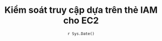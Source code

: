 ---
title : "Kiểm soát truy cập dựa trên thẻ IAM cho EC2"
date :  "`r Sys.Date()`" 
weight : 2 
chapter : false
pre : " <b> 3.2. </b> "
---